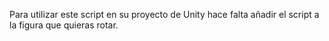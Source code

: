 Para utilizar este script en su proyecto de Unity hace falta añadir el script a la figura que quieras rotar.
